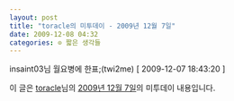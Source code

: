```yaml
---
layout: post
title: "toracle의 미투데이 - 2009년 12월 7일"
date: 2009-12-08 04:32
categories: ⊙ 짧은 생각들
---
```


insaint03님 월요병에 한표;(twi2me) [ 2009-12-07 18:43:20 ]

이 글은 [toracle](http://me2day.net/toracle)님의 [2009년 12월 7일](http://me2day.net/toracle/2009/12/07#18:43:20)의 미투데이 내용입니다.


       

